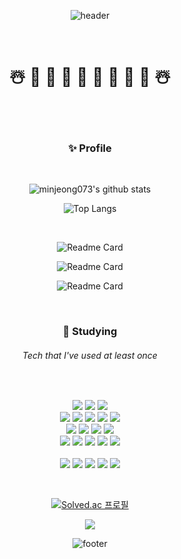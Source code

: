 <div align="center">

  ![header](https://capsule-render.vercel.app/api?type=egg&color=gradient&customColorList=5&height=200&section=header&text=minjeong's%20github&fontSize=50)
  
  <br>

  # ☃️ 🌳 🌟 🎄 🎁 🎅 🎄 🌟 🌳 ☃️
  
  <br>
  <br>
  
  ### <p align="center"> :sparkles: Profile </p>

  <br>

  ![minjeong073's github stats](https://github-readme-stats.vercel.app/api?username=minjeong073&hide=stars&show_icons=true&theme=flag-india)
  
  ![Top Langs](https://github-readme-stats.vercel.app/api/top-langs/?username=minjeong073&layout=compact&show_icons=true&hide_border=true&theme=flag-india)

  <br>

  <!-- 저장소 핀 -->
  <!-- spring project memo -->
  ![Readme Card](https://github-readme-stats.vercel.app/api/pin/?username=minjeong073&repo=SpringProject_Memo&theme=flag-india)

  <!-- spring project donggram -->
  ![Readme Card](https://github-readme-stats.vercel.app/api/pin/?username=minjeong073&repo=SpringProject_Donggram&theme=flag-india)
  
  <!-- spring project aroundbook -->
  ![Readme Card](https://github-readme-stats.vercel.app/api/pin/?username=minjeong073&repo=SpringProject_bookstore&theme=flag-india)

  <br>
  
  ### <p align="center"> :seedling:  Studying</p>
  ###### <p align="center">  Tech that I've used at least once</p>

  <br>

  <p align="center">
    <img  src="https://img.shields.io/badge/Java-007396?style=flat-square&logo=OpenJDK&logoColor=white"/>
    <img  src="https://img.shields.io/badge/Spring-6DB33F?style=flat-square&logo=Spring&logoColor=white"/>
    <img  src="https://img.shields.io/badge/Spring Boot-6DB33F?style=flat-square&logo=SpringBoot&logoColor=white"/>
    <br>
    <img src="https://img.shields.io/badge/CSS3-1572B6?style=flat-square&logo=CSS3&logoColor=white"/>
    <img  src="https://img.shields.io/badge/HTML5-E34F26?style=flat-square&logo=HTML5&logoColor=white"/>
    <img  src="https://img.shields.io/badge/JavaScript-F7DF1E?style=flat-square&logo=JavaScript&logoColor=black"/>
    <img src="https://img.shields.io/badge/jQuery-0769AD?style=flat-square&logo=jQuery&logoColor=white"/>
    <img src="https://img.shields.io/badge/Bootstrap-7952B3?style=flat-square&logo=Bootstrap&logoColor=white"/>
    <br>
    <img src="https://img.shields.io/badge/MySQL-4479A1?style=flat-square&logo=MySQL&logoColor=white"/>
    <img  src="https://img.shields.io/badge/tomcat-F8DC75?style=flat-square&logo=ApacheTomcat&logoColor=black"/>
    <img src="https://img.shields.io/badge/Gradle-02303A?style=flat-square&logo=Gradle&logoColor=white"/>
    <img  src="https://img.shields.io/badge/Maven-C71A36?style=flat-square&logo=ApacheMaven&logoColor=white"/>
    <br>
    <img src="https://img.shields.io/badge/Amazon EC2-FF9900?style=flat-square&logo=Amazon EC2&logoColor=white"/>
    <img src="https://img.shields.io/badge/Jenkins-D24939?style=flat-square&logo=Jenkins&logoColor=white"/>
    <img src="https://img.shields.io/badge/Flask-000000?style=flat-square&logo=Flask&logoColor=white"/>
    <img src="https://img.shields.io/badge/C++-00599C?style=flat-square&logo=C%2B%2B&logoColor=white"/>
    <img src="https://img.shields.io/badge/Python-3376AB?style=flat-square&logo=Python&logoColor=white"/>
    <br>
    <br>
    <img src="https://img.shields.io/badge/Docker-2496ED?style=flat-square&logo=Docker&logoColor=white"/>
    <img src="https://img.shields.io/badge/Ubuntu-E95420?style=flat-square&logo=Ubuntu&logoColor=white"/>
    <img src="https://img.shields.io/badge/Slack-4A154B?style=flat-square&logo=Slack&logoColor=white"/>
    <img  src="https://img.shields.io/badge/Linux-FCC624?style=flat-square&logo=Linux&logoColor=black"/>
    <img src="https://img.shields.io/badge/Postman-FF6C37?style=flat-square&logo=Postman&logoColor=white"/>  

  </p>
  
  <br>
  
  [![Solved.ac
프로필](http://mazassumnida.wtf/api/v2/generate_badge?boj=aldehd7)](https://solved.ac/aldehd7)
  
  <img src="http://mazandi.herokuapp.com/api?handle=aldehd7&theme=warm"/>
  
  <br>


  ![footer](https://capsule-render.vercel.app/api?type=shark&color=gradient&customColorList=17&height=200&section=footer)

</div>
  
